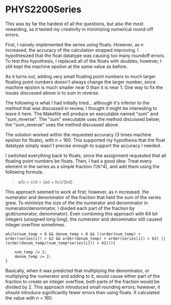 PHYS2200Series
==============



This was by far the hardest of all the questions, but also the most rewarding, as it tested my creativity in minimizing numerical round-off errors.

First, I naively implemented the series using floats. However, as n increased, the accuracy of the calculation stopped improving. I hypothesized that the float datatype was causing too many roundoff errors. To test this hypothesis, I replaced all of the floats with doubles; however, I still kept the machine epsilon at the same value as before.

As it turns out, adding very small floating point numbers to much larger floating point numbers doesn't always change the larger number, since machine epsilon is much smaller near 0 than it is near 1. One way to fix the issues discussed above is to sum in reverse.

The following is what I had initially tried... although it's inferior to the method that was discussed in review, I thought it might be interesting to leave it here. The Makefile will produce an executable named "sum" and "sum_reverse". The "sum" executable uses the method discussed below; the "sum_reverse" uses the method discussed above.


The solution worked within the requested accuracy (3 times machine epsilon for floats), with n = 160. This supported my hypothesis that the float datatype simply wasn't precise enough to support the accuracy I needed.

I switched everything back to floats, since the assignment requested that all floating point numbers be floats. Then, I had a good idea: Treat every element in the series as a simple fraction (1/k^4), and add them using the following formula:

> a/b + c/d = (ad + bc)/(bd)

This approach seemed to work at first; however, as n increased, the numerator and denominator of the fraction that held the sum of the series grew. To minimize the size of the the numerator and denominator in numerator/denominator, I divided each part of the fraction by gcd(numerator, denominator). Even combining this approach with 64 bit integers (unsigned long long), the numerator and denominator still caused integer overflow sometimes.

	while(num_temp > 0 && denom_temp > 0 && ((order(num_temp) + order(series[i]) > 62 && order(denom_temp) + order(series[i]) > 62) || (order(denom_temp/(num_temp*series[i])) > 62))){

		num_temp /= 2;
		denom_temp /= 2;
	} 

Basically, when it was predicted that multiplying the denominator, or multiplying the numerator and adding to it, would cause either part of the fraction to create an integer overflow, both parts of the fraction would be divided by 2. This approach introduced small rounding errors; however, it should introduce significantly fewer errors than using floats. It calculated the value with n = 160.